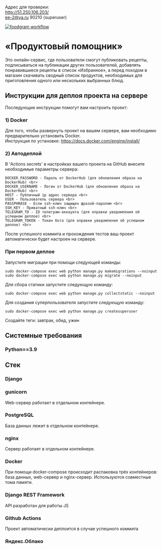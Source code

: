 Адрес для проверки:<br>
http://51.250.106.203/ <br>
ee-2@ya.ru 90210 (superuser)<br>

[![foodgram workflow](https://github.com/zomini/foodgram-project-react/actions/workflows/main.yml/badge.svg)](https://github.com/zomini/zomini/foodgram-project-react/actions/workflows/main.yml)

# «Продуктовый помощник»
Это онлайн-сервис, где пользователи смогут публиковать рецепты, подписываться на публикации других пользователей, добавлять понравившиеся рецепты в список «Избранное», а перед походом в магазин скачивать сводный список продуктов, необходимых для приготовления одного или нескольких выбранных блюд.

## Инструкции для деплоя проекта на сервере

Последующие инструкции помогут вам настроить проект: <br>

### 1) Docker

Для того, чтобы развернуть проект на вашем сервере, вам необходимо предварительно установить Docker. <br>
Инструкция по установке: https://docs.docker.com/engine/install/

### 2) Автодеплой

В 'Actions secrets' в настройках вашего проекта на GitHub внесите необходимые параметры сервера: <br>

```
DOCKER_PASSWORD - Пароль от DockerHub (для обновления образа на DockerHub) <br>
DOCKER_USERNAME - Логин от DockerHub (для обновления образа на DockerHub) <br>
HOST - Публичный ip адрес сервера <br>
USER - Пользователь сервера <br>
PASSPHRASE - Если ssh-ключ защищен фразой-паролем <br>
SSH_KEY - Приватный ssh-ключ <br>
TELEGRAM_TO - ID телеграм-аккаунта (для оправки уведомления об успешном деплое) <br>
TELEGRAM_TOKEN - Токен бота (для оправки уведомления об успешном деплое) <br>
```

После успешного коммита и прохождения тестов ваш проект автоматически будет настроен на сервере. <br>

### При первом деплое

Запустите миграции при помощи следующей команды:

```
sudo docker-compose exec web python manage.py makemigrations --noinput
sudo docker-compose exec web python manage.py migrate --noinput
```

Для сбора статики запустите следующую команду:

```
sudo docker-compose exec web python manage.py collectstatic --noinput
```

Для создания суперпользователя запустите следующую команду:

```
sudo docker-compose exec web python manage.py createsuperuser
```

Создайте теги: завтрак, обед, ужин

## Системные требования
### Python==3.9

## Стек
### Django
### gunicorn
Web-сервер работает в отдельном контейнере.
### PostgreSQL
База данных лежит в отдельном контейнере.
### nginx
Сервер работает в отдельном контейнере.
### Docker
При помощи docker-compose происходит распаковка трёх контейнеров: база данных, web-сервер и nginx-сервер. Используются совместные тома памяти.
### Django REST Framework
API разработан для работы JS
### Github Actions
Проект автоматически деплоится в случае успешного коммита
### Яндекс.Облако
